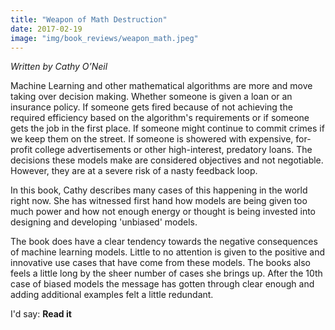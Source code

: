 ```yaml
---
title: "Weapon of Math Destruction"
date: 2017-02-19
image: "img/book_reviews/weapon_math.jpeg"
---
```


*Written by Cathy O’Neil*

Machine Learning and other mathematical algorithms are more and move taking over decision making. Whether someone is given a loan or an insurance policy. If someone gets fired because of not achieving the required efficiency based on the algorithm's requirements or if someone gets the job in the first place. If someone might continue to commit crimes if we keep them on the street. If someone is showered with expensive, for-profit college advertisements or other high-interest, predatory loans. The decisions these models make are considered objectives and not negotiable. However, they are at a severe risk of a nasty feedback loop.  

In this book, Cathy describes many cases of this happening in the world right now. She has witnessed first hand how models are being given too much power and how not enough energy or thought is being invested into designing and developing 'unbiased' models. 

The book does have a clear tendency towards the negative consequences of machine learning models. Little to no attention is given to the positive and innovative use cases that have come from these models. The books also feels a little long by the sheer number of cases she brings up. After the 10th case of biased models the message has gotten through clear enough and adding additional examples felt a little redundant. 

I'd say: **Read it**